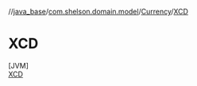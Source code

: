 //[java_base](../../../../index.md)/[com.shelson.domain.model](../../index.md)/[Currency](../index.md)/[XCD](index.md)

# XCD

[JVM]\
[XCD](index.md)
